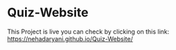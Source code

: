 # Quiz-Website
This Project is live you can check by clicking on this link: https://nehadaryani.github.io/Quiz-Website/
